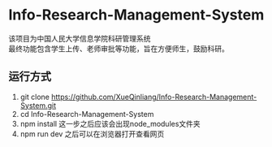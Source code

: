 # Info-Research-Management-System
该项目为中国人民大学信息学院科研管理系统<br/>
最终功能包含学生上传、老师审批等功能，旨在方便师生，鼓励科研。
## 运行方式
1. git clone https://github.com/XueQinliang/Info-Research-Management-System.git
2. cd Info-Research-Management-System
3. npm install
这一步之后应该会出现node_modules文件夹
4. npm run dev
之后可以在浏览器打开查看网页

